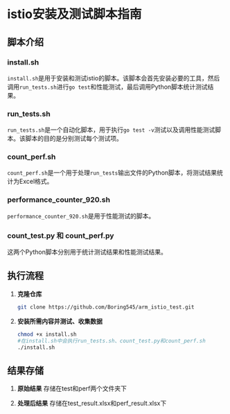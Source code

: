# istio安装及测试脚本指南

## 脚本介绍

### install.sh
`install.sh`是用于安装和测试istio的脚本。该脚本会首先安装必要的工具，然后调用`run_tests.sh`进行`go test`和性能测试，最后调用Python脚本统计测试结果。

### run_tests.sh
`run_tests.sh`是一个自动化脚本，用于执行`go test -v`测试以及调用性能测试脚本。该脚本的目的是分别测试每个测试项。

### count_perf.sh
`count_perf.sh`是一个用于处理`run_tests`输出文件的Python脚本，将测试结果统计为Excel格式。

### performance_counter_920.sh
`performance_counter_920.sh`是用于性能测试的脚本。

### count_test.py 和 count_perf.py
这两个Python脚本分别用于统计测试结果和性能测试结果。

## 执行流程

1. **克隆仓库**
   ```bash
   git clone https://github.com/Boring545/arm_istio_test.git

2. **安装所需内容并测试、收集数据**
   ```bash
   chmod +x install.sh
   #在install.sh中会执行run_tests.sh、count_test.py和count_perf.sh
   ./install.sh

## 结果存储

1. **原始结果**
   存储在test和perf两个文件夹下
   
3. **处理后结果**
   存储在test_result.xlsx和perf_result.xlsx下
